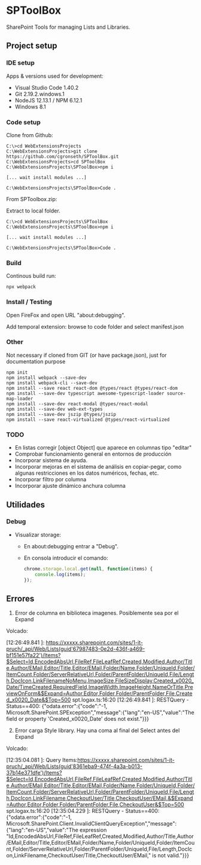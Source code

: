 # SPToolBox

SharePoint Tools for managing Lists and Libraries.

## Project setup

### IDE setup

Apps & versions used for development:

- Visual Studio Code 1.40.2
- Git 2.19.2.windows.1
- NodeJS 12.13.1 / NPM 6.12.1
- Windows 8.1

### Code setup

Clone from Github:

```node
C:\>cd WebExtensionsProjects
C:\WebExtensionsProjects>git clone https://github.com/cgronseth/SPToolBox.git
C:\WebExtensionsProjects>cd SPToolBox
C:\WebExtensionsProjects\SPToolBox>npm i

[... wait install modules ...]

C:\WebExtensionsProjects\SPToolBox>Code .
```

From SPToolbox.zip:

Extract to local folder.

```node
C:\>cd WebExtensionsProjects\SPToolBox
C:\WebExtensionsProjects\SPToolBox>npm i

[... wait install modules ...]

C:\WebExtensionsProjects\SPToolBox>Code .
```

### Build

Continous build run:

```node
npx webpack
```

### Install / Testing

Open FireFox and open URL "about:debugging".

Add temporal extension: browse to code folder and select manifest.json

### Other

Not necessary if cloned from GIT (or have package.json), just for documentation purpose

```node
npm init
npm install webpack --save-dev
npm install webpack-cli --save-dev
npm install --save react react-dom @types/react @types/react-dom
npm install --save-dev typescript awesome-typescript-loader source-map-loader
npm install --save-dev react-modal @types/react-modal
npm install --save-dev web-ext-types
npm install --save-dev jszip @types/jszip
npm install --save react-virtualized @types/react-virtualized
```

### TODO

- En listas corregir [object Object] que aparece en columnas tipo "editar"
- Comprobar funcionamiento general en entornos de producción
- Incorporar sistema de ayuda.
- Incorporar mejoras en el sistema de análisis en copiar-pegar, como algunas restricciones en los datos numéricos, fechas, etc.
- Incorporar filtro por columna
- Incorporar ajuste dinámico anchura columna

## Utilidades

### Debug

- Visualizar storage:
  - En about:debugging entrar a "Debug".
  - En consola introducir el comando:

    ```javascript
    chrome.storage.local.get(null, function(items) {
        console.log(items);
    });
    ```

## Errores

1. Error de columna en biblioteca imagenes. Posiblemente sea por el Expand

Volcado:

<SharePoint Toolbox>[12:26:49.841 ]: https://xxxxx.sharepoint.com/sites/1-it-pruch/_api/Web/Lists(guid'67987483-0e2d-436f-a469-bf151e57fa22')/Items?$Select=Id,EncodedAbsUrl,FileRef,FileLeafRef,Created,Modified,Author/Title,Author/EMail,Editor/Title,Editor/EMail,Folder/Name,Folder/UniqueId,Folder/ItemCount,Folder/ServerRelativeUrl,Folder/ParentFolder/UniqueId,File/Length,DocIcon,LinkFilenameNoMenu,ImageSize,FileSizeDisplay,Created_x0020_Date/TimeCreated,RequiredField,ImageWidth,ImageHeight,NameOrTitle,PreviewOnForm&$Expand=Author,Editor,Folder,Folder/ParentFolder,File,Created_x0020_Date&$Top=500 spt.logax.ts:16:20
<SharePoint Toolbox>[12:26:49.841 ]: RESTQuery - Status==400: {"odata.error":{"code":"-1, Microsoft.SharePoint.SPException","message":{"lang":"en-US","value":"The field or property 'Created_x0020_Date' does not exist."}}}

2. Error carga Style library. Hay una coma al final del Select antes del Expand

Volcado:

<SharePoint Toolbox>[12:35:04.081 ]: Query Items:https://xxxxx.sharepoint.com/sites/1-it-pruch/_api/Web/Lists(guid'8361eba9-474f-4a3a-b013-37b14e371dfe')/Items?$Select=Id,EncodedAbsUrl,FileRef,FileLeafRef,Created,Modified,Author/Title,Author/EMail,Editor/Title,Editor/EMail,Folder/Name,Folder/UniqueId,Folder/ItemCount,Folder/ServerRelativeUrl,Folder/ParentFolder/UniqueId,File/Length,DocIcon,LinkFilename,CheckoutUser/Title,CheckoutUser/EMail,&$Expand=Author,Editor,Folder,Folder/ParentFolder,File,CheckoutUser&$Top=500 spt.logax.ts:16:20
<SharePoint Toolbox>[12:35:04.229 ]: RESTQuery - Status==400: {"odata.error":{"code":"-1, Microsoft.SharePoint.Client.InvalidClientQueryException","message":{"lang":"en-US","value":"The expression \"Id,EncodedAbsUrl,FileRef,FileLeafRef,Created,Modified,Author/Title,Author/EMail,Editor/Title,Editor/EMail,Folder/Name,Folder/UniqueId,Folder/ItemCount,Folder/ServerRelativeUrl,Folder/ParentFolder/UniqueId,File/Length,DocIcon,LinkFilename,CheckoutUser/Title,CheckoutUser/EMail,\" is not valid."}}}
